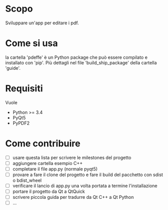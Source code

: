 # Scopo
Sviluppare un'app per editare i pdf.

# Come si usa
la cartella 'pdeffe' è un Python package che può essere compilato e installato con 'pip'.
Più dettagli nel file 'build_ship_package' della cartella 'guide'.

# Requisiti
Vuole
- Python >= 3.4
- PyQt5
- PyPDF2

# Come contribuire
- [ ] usare questa lista per scrivere le milestones del progetto
- [ ] aggiungere cartella esempio C++
- [ ] completare il file app.py (normale pyqt5)
- [ ] provare a fare il clone del progetto e fare il build del pacchetto con sdist o bdist_wheel
- [ ] verificare il lancio di app.py una volta portata a termine l'installazione
- [ ] portare il progetto da Qt a QtQuick
- [ ] scrivere piccola guida per tradurre da Qt C++ a Qt Python
- [ ] ...